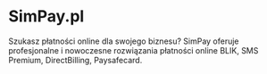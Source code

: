 # SimPay.pl

Szukasz płatności online dla swojego biznesu? SimPay oferuje profesjonalne i nowoczesne rozwiązania płatności online BLIK, SMS Premium, DirectBilling, Paysafecard.
